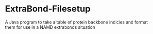 # ExtraBond-Filesetup
A Java program to take a table of protein backbone indicies and format them for use in a NAMD extrabonds situation
